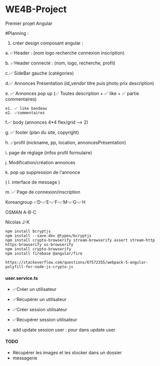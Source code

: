 # WE4B-Project
 Premier projet Angular

#Planning :
1. créer design composant angular :

a. ✅Header  : (nom logo recherche connexion inscription)
   
b. ✅Header connecté : (nom, logo, recherche, profil)
    
c.✅ SideBar gauche (catégories)
    
d.✅ Annonces Présentation (id_vendor titre puis photo prix description)
    
e. ✅ Annonces pop up (✅ Toutes description + ✅ like + ✅ partie commentaires)
    
    e1. ✅ like bandeau 
    e2. ✅commentaires
    
f.✅ body (annonces 4*4 flex/grid --> 2)
    
g. ✅ footer (plan du site, copyright)
    
h. ✅profil (nickname, pp, location, annoncesPrésentation)
    
i. page de réglage (infos profil formulaire)
   
j. Modification/création annonces
    
k. pop up suppression de l'annonce
    
( l. interface de message )

m. ✅ Page de connexion/inscription

Koreangroup
✅D-✅E-✅F-✅M-✅G-✅H

OSMAN A-B-C

Nicolas J-K 
 ```
npm install bcryptjs
npm install --save-dev @types/bcryptjs
npm install crypto-browserify stream-browserify assert stream-http https-browserify os-browserify
npm install crypto-browserify
npm install firebase @angular/fire

https://stackoverflow.com/questions/67572355/webpack-5-angular-polyfill-for-node-js-crypto-js

 ```

#### user.service.ts

- ✅Créer un utilisateur
- ✅Récupérer un utilisateur
- ✅Créer session utilisateur
- ✅Récupérer session utilisateur

- add update session user : pour dans update user
#### TODO
- Récupérer les images et les stocker dans un dossier
- messagerie